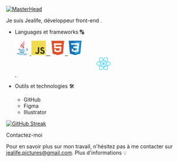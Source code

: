 [![MasterHead](https://i.giphy.com/media/v1.Y2lkPTc5MGI3NjExdGFtM3o1ZXpkMTA1dnB1YnVrMzZyaThoMWtnNWZoejk5Y3VxbGc4ayZlcD12MV9pbnRlcm5hbF9naWZfYnlfaWQmY3Q9Zw/h408T6Y5GfmXBKW62l/giphy.gif)](https://i.giphy.com/media/v1.Y2lkPTc5MGI3NjExdGFtM3o1ZXpkMTA1dnB1YnVrMzZyaThoMWtnNWZoejk5Y3VxbGc4ayZlcD12MV9pbnRlcm5hbF9naWZfYnlfaWQmY3Q9Zw/h408T6Y5GfmXBKW62l/giphy.gif)

Je suis Jealife, développeur front-end .

* Languages et frameworks 🔠

   <a href="https://www.java.com" target="_blank" rel="noreferrer"> <img src="https://raw.githubusercontent.com/devicons/devicon/master/icons/java/java-original.svg" alt="java" width="40" height="40"/> </a> <a href="https://developer.mozilla.org/en-US/docs/Web/JavaScript" target="_blank" rel="noreferrer"> <img src="https://raw.githubusercontent.com/devicons/devicon/master/icons/javascript/javascript-original.svg" alt="javascript" width="40" height="40"/>
   &nbsp; <img  src="https://raw.githubusercontent.com/devicons/devicon/1119b9f84c0290e0f0b38982099a2bd027a48bf1/icons/html5/html5-plain.svg" alt="HTML5" width="40" height="40"/> &nbsp;<img  src="https://raw.githubusercontent.com/devicons/devicon/1119b9f84c0290e0f0b38982099a2bd027a48bf1/icons/css3/css3-original.svg" alt="CSS3" width="40" height="40"/>
  <img  src="https://raw.githubusercontent.com/devicons/devicon/1119b9f84c0290e0f0b38982099a2bd027a48bf1/icons/react/react-original.svg" alt="ReactJS" width="40" height="40" style="margin:0 auto; display:block;"/> &nbsp; </a>
* Outils et technologies 🛠️
    * GitHub 
    * Figma 
    * Illustrator 

<a href="https://git.io/streak-stats"><img src="https://github-readme-streak-stats.herokuapp.com?user=jealife&theme=dark&locale=fr&mode=weekly" alt="GitHub Streak" /></a>

Contactez-moi

Pour en savoir plus sur mon travail, n'hésitez pas à me contacter sur jealife.pictures@gmail.com.
Plus d'informations 💡


